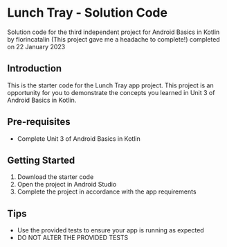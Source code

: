 Lunch Tray - Solution Code
==================================

Solution code for the third independent project for Android Basics in Kotlin
by florincatalin (This project gave me a headache to complete!) 
completed on 22 January 2023

Introduction
------------

This is the starter code for the Lunch Tray app project. This project is an opportunity for you to
demonstrate the concepts you learned in Unit 3 of Android Basics in Kotlin.

Pre-requisites
--------------

- Complete Unit 3 of Android Basics in Kotlin

Getting Started
---------------

1. Download the starter code
2. Open the project in Android Studio
3. Complete the project in accordance with the app requirements

Tips
----

- Use the provided tests to ensure your app is running as expected
- DO NOT ALTER THE PROVIDED TESTS
